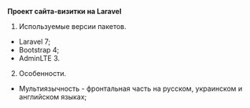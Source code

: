 **Проект сайта-визитки на Laravel**
1. Используемые версии пакетов.
- Laravel 7;
- Bootstrap 4;
- AdminLTE 3.

2. Особенности.
- Мультиязычность - фронтальная часть на русском, украинском и английском языках; 